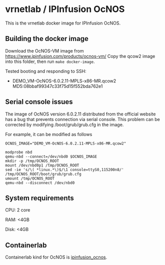 # vrnetlab / IPInfusion OcNOS

This is the vrnetlab docker image for IPInfusion OcNOS.

## Building the docker image

Download the OcNOS-VM image from https://www.ipinfusion.com/products/ocnos-vm/
Copy the qcow2 image into this folder, then run `make docker-image`.

Tested booting and responding to SSH:

- DEMO_VM-OcNOS-6.0.2.11-MPLS-x86-MR.qcow2 MD5:08bbaf99347c33f75d15f552bda762e1

## Serial console issues

The image of OcNOS version 6.0.2.11 distributed from the official website has a bug that prevents connection via serial console.
This problem can be corrected by modifying /boot/grub/grub.cfg in the image.

For example, it can be modified as follows

```
OCNOS_IMAGE="DEMO_VM-OcNOS-6.0.2.11-MPLS-x86-MR.qcow2"

modprobe nbd
qemu-nbd --connect=/dev/nbd0 $OCNOS_IMAGE
mkdir -p /tmp/OCNOS_ROOT
mount /dev/nbd0p1 /tmp/OCNOS_ROOT
sed -ie 's/\( *linux.*\)$/\1 console=ttyS0,115200n8/' /tmp/OCNOS_ROOT/boot/grub/grub.cfg
umount /tmp/OCNOS_ROOT
qemu-nbd --disconnect /dev/nbd0
```

## System requirements

CPU: 2 core

RAM: <4GB

Disk: <4GB

## Containerlab

Containerlab kind for OcNOS is [ipinfusion_ocnos](https://containerlab.dev/manual/kinds/ipinfusion-ocnos/).
